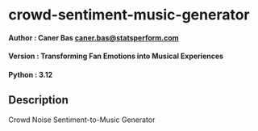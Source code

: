 # crowd-sentiment-music-generator

#### Author : Caner Bas <caner.bas@statsperform.com>
#### Version : Transforming Fan Emotions into Musical Experiences
#### Python : 3.12

## Description
Crowd Noise Sentiment-to-Music Generator
